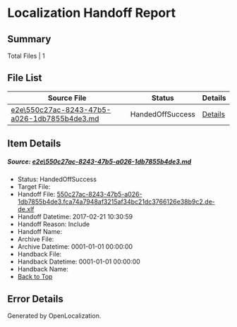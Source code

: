 # <a name='report-top'></a> Localization Handoff Report

## Summary
 Total Files | 1

## File List
 Source File | Status | Details 
 ----------- | ------ | ------- 
 [e2e\550c27ac-8243-47b5-a026-1db7855b4de3.md](https://github.com/OpenLocalizationTestOrg/ol-test4/blob/de73ce6c91b59a329b053d28bf8abf159c91a442/e2e/550c27ac-8243-47b5-a026-1db7855b4de3.md) | HandedOffSuccess | [Details](#610aa985001351de6fa91ab0ac8be5c7a22058b91)

## Item Details
##### <a name='610aa985001351de6fa91ab0ac8be5c7a22058b91'></a> Source: [e2e\550c27ac-8243-47b5-a026-1db7855b4de3.md](https://github.com/OpenLocalizationTestOrg/ol-test4/blob/de73ce6c91b59a329b053d28bf8abf159c91a442/e2e/550c27ac-8243-47b5-a026-1db7855b4de3.md)
* Status: HandedOffSuccess
* Target File: 
* Handoff File: [550c27ac-8243-47b5-a026-1db7855b4de3.fca74a7948af3215af34bc21dc3766126e38b9c2.de-de.xlf](https://github.com/OpenLocalizationTestOrg/ol-test4-handoff/blob/c64d4c5a09faa1b7c45cf30009b11905c7e227d8/ol-handoff/OpenLocalizationTestOrg/ol-test4-dede/xinjiang/ht/550c27ac-8243-47b5-a026-1db7855b4de3.fca74a7948af3215af34bc21dc3766126e38b9c2.de-de.xlf)
* Handoff Datetime: 2017-02-21 10:30:59
* Handoff Reason: Include
* Handoff Name: 
* Archive File: 
* Archive Datetime: 0001-01-01 00:00:00
* Handback File: 
* Handback Datetime: 0001-01-01 00:00:00
* Handback Name: 
* [Back to Top](#report-top)


## Error Details

Generated by OpenLocalization.
